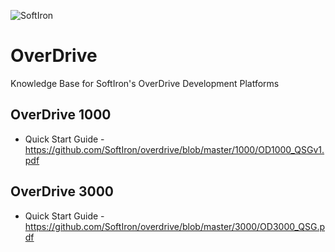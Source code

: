 ![SoftIron](https://cdn-media.softiron.com/images/softiron-logo.svg)

# OverDrive
Knowledge Base for SoftIron's OverDrive Development Platforms

## OverDrive 1000

* Quick Start Guide - https://github.com/SoftIron/overdrive/blob/master/1000/OD1000_QSGv1.pdf

## OverDrive 3000

* Quick Start Guide - https://github.com/SoftIron/overdrive/blob/master/3000/OD3000_QSG.pdf